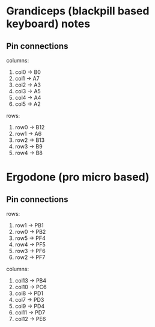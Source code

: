 # Grandiceps (blackpill based keyboard) notes
## Pin connections
columns:
1. col0 -> B0
2. col1 -> A7
3. col2 -> A3
4. col3 -> A5
5. col4 -> A4
6. col5 -> A2

rows:
1. row0 -> B12
2. row1 -> A6
3. row2 -> B13
4. row3 -> B9
5. row4 -> B8

# Ergodone (pro micro based)
## Pin connections
rows:
1. row1 -> PB1
2. row0 -> PB2
3. row5 -> PF4
4. row4 -> PF5
5. row3 -> PF6
6. row2 -> PF7

columns:
1. col13 -> PB4
2. col10 -> PC6
3. col8 -> PD1
4. col7 -> PD3
5. col9 -> PD4
6. col11 -> PD7
7. col12 -> PE6
